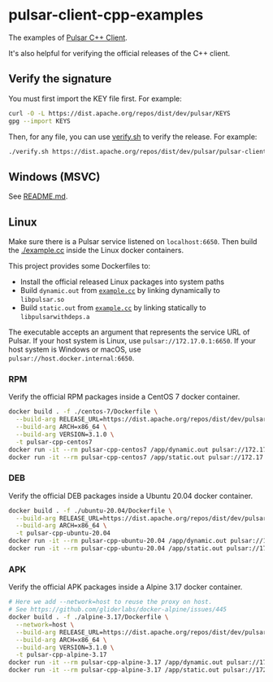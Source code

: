 # pulsar-client-cpp-examples

The examples of [Pulsar C++ Client](https://github.com/apache/pulsar-client-cpp).

It's also helpful for verifying the official releases of the C++ client.

## Verify the signature

You must first import the KEY file first. For example:

```bash
curl -O -L https://dist.apache.org/repos/dist/dev/pulsar/KEYS
gpg --import KEYS
```

Then, for any file, you can use [verify.sh](./verify.sh) to verify the release. For example:

```bash
./verify.sh https://dist.apache.org/repos/dist/dev/pulsar/pulsar-client-cpp/pulsar-client-cpp-3.1.0-candidate-3/apache-pulsar-client-cpp-3.1.0.tar.gz
```

## Windows (MSVC)

See [README.md](./windows/README.md).

## Linux

Make sure there is a Pulsar service listened on `localhost:6650`. Then build the [./example.cc](example.cc) inside the Linux docker containers.

This project provides some Dockerfiles to:
- Install the official released Linux packages into system paths
- Build `dynamic.out` from [`example.cc`](./example.cc) by linking dynamically to `libpulsar.so`
- Build `static.out` from [`example.cc`](./example.cc) by linking statically to `libpulsarwithdeps.a`

The executable accepts an argument that represents the service URL of Pulsar. If your host system is Linux, use `pulsar://172.17.0.1:6650`. If your host system is Windows or macOS, use `pulsar://host.docker.internal:6650`.

### RPM

Verify the official RPM packages inside a CentOS 7 docker container.

```bash
docker build . -f ./centos-7/Dockerfile \
  --build-arg RELEASE_URL=https://dist.apache.org/repos/dist/dev/pulsar/pulsar-client-cpp/pulsar-client-cpp-3.1.0-candidate-1/ \
  --build-arg ARCH=x86_64 \
  --build-arg VERSION=3.1.0 \
  -t pulsar-cpp-centos7
docker run -it --rm pulsar-cpp-centos7 /app/dynamic.out pulsar://172.17.0.1:6650
docker run -it --rm pulsar-cpp-centos7 /app/static.out pulsar://172.17.0.1:6650
```

### DEB

Verify the official DEB packages inside a Ubuntu 20.04 docker container.

```bash
docker build . -f ./ubuntu-20.04/Dockerfile \
  --build-arg RELEASE_URL=https://dist.apache.org/repos/dist/dev/pulsar/pulsar-client-cpp/pulsar-client-cpp-3.1.0-candidate-1/ \
  --build-arg ARCH=x86_64 \
  -t pulsar-cpp-ubuntu-20.04
docker run -it --rm pulsar-cpp-ubuntu-20.04 /app/dynamic.out pulsar://172.17.0.1:6650
docker run -it --rm pulsar-cpp-ubuntu-20.04 /app/static.out pulsar://172.17.0.1:6650
```

### APK

Verify the official APK packages inside a Alpine 3.17 docker container.

```bash
# Here we add --network=host to reuse the proxy on host.
# See https://github.com/gliderlabs/docker-alpine/issues/445
docker build . -f ./alpine-3.17/Dockerfile \
  --network=host \
  --build-arg RELEASE_URL=https://dist.apache.org/repos/dist/dev/pulsar/pulsar-client-cpp/pulsar-client-cpp-3.1.0-candidate-1/ \
  --build-arg ARCH=x86_64 \
  --build-arg VERSION=3.1.0 \
  -t pulsar-cpp-alpine-3.17
docker run -it --rm pulsar-cpp-alpine-3.17 /app/dynamic.out pulsar://172.17.0.1:6650
docker run -it --rm pulsar-cpp-alpine-3.17 /app/static.out pulsar://172.17.0.1:6650
```
